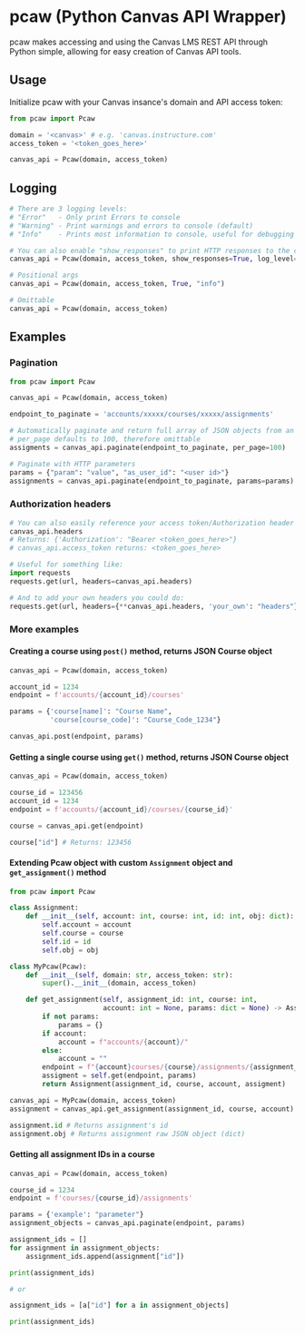 # pcaw (Python Canvas API Wrapper)

pcaw makes accessing and using the Canvas LMS REST API through Python simple, allowing for easy creation of Canvas API tools.

## Usage

Initialize pcaw with your Canvas insance's domain and API  access token:

```python
from pcaw import Pcaw

domain = '<canvas>' # e.g. 'canvas.instructure.com'
access_token = '<token_goes_here>'

canvas_api = Pcaw(domain, access_token)
```

## Logging

```python
# There are 3 logging levels:
# "Error"   - Only print Errors to console
# "Warning" - Print warnings and errors to console (default)
# "Info"    - Prints most information to console, useful for debugging

# You can also enable "show_responses" to print HTTP responses to the console
canvas_api = Pcaw(domain, access_token, show_responses=True, log_level="info")

# Positional args
canvas_api = Pcaw(domain, access_token, True, "info")

# Omittable
canvas_api = Pcaw(domain, access_token)
```

## Examples

### Pagination

```python
from pcaw import Pcaw

canvas_api = Pcaw(domain, access_token)

endpoint_to_paginate = 'accounts/xxxxx/courses/xxxxx/assignments'

# Automatically paginate and return full array of JSON objects from an endpoint:
# per_page defaults to 100, therefore omittable
assigments = canvas_api.paginate(endpoint_to_paginate, per_page=100)

# Paginate with HTTP parameters
params = {"param": "value", "as_user_id": "<user id>"}
assignments = canvas_api.paginate(endpoint_to_paginate, params=params)
```

### Authorization headers

```python
# You can also easily reference your access token/Authorization header with:
canvas_api.headers
# Returns: {'Authorization': "Bearer <token_goes_here>"}
# canvas_api.access_token returns: <token_goes_here>

# Useful for something like:
import requests
requests.get(url, headers=canvas_api.headers)

# And to add your own headers you could do:
requests.get(url, headers={**canvas_api.headers, 'your_own': "headers"})
```

### More examples

#### Creating a course using `post()` method, returns JSON Course object

```python
canvas_api = Pcaw(domain, access_token)

account_id = 1234
endpoint = f'accounts/{account_id}/courses'

params = {'course[name]': "Course Name",
          'course[course_code]': "Course_Code_1234"}

canvas_api.post(endpoint, params)
```

#### Getting a single course using `get()` method, returns JSON Course object

```python
canvas_api = Pcaw(domain, access_token)

course_id = 123456
account_id = 1234
endpoint = f'accounts/{account_id}/courses/{course_id}'

course = canvas_api.get(endpoint)

course["id"] # Returns: 123456
```

#### Extending Pcaw object with custom `Assignment` object and `get_assignment()` method
```python
from pcaw import Pcaw

class Assignment:
    def __init__(self, account: int, course: int, id: int, obj: dict):
        self.account = account
        self.course = course
        self.id = id
        self.obj = obj

class MyPcaw(Pcaw):
    def __init__(self, domain: str, access_token: str):
        super().__init__(domain, access_token)

    def get_assignment(self, assignment_id: int, course: int, 
                       account: int = None, params: dict = None) -> Assignment:
        if not params:
            params = {}
        if account:
            account = f"accounts/{account}/"
        else:
            account = ""
        endpoint = f"{account}courses/{course}/assignments/{assignment_id}"
        assigment = self.get(endpoint, params)
        return Assignment(assignment_id, course, account, assigment)

canvas_api = MyPcaw(domain, access_token)
assignment = canvas_api.get_assignment(assignment_id, course, account)

assignment.id # Returns assignment's id
assignment.obj # Returns assignment raw JSON object (dict)
```

#### Getting all assignment IDs in a course

```python
canvas_api = Pcaw(domain, access_token)

course_id = 1234
endpoint = f'courses/{course_id}/assignments'

params = {'example': "parameter"}
assignment_objects = canvas_api.paginate(endpoint, params)

assignment_ids = []
for assignment in assignment_objects:
    assignment_ids.append(assignment["id"])

print(assignment_ids)

# or

assignment_ids = [a["id"] for a in assignment_objects]

print(assignment_ids)
```
